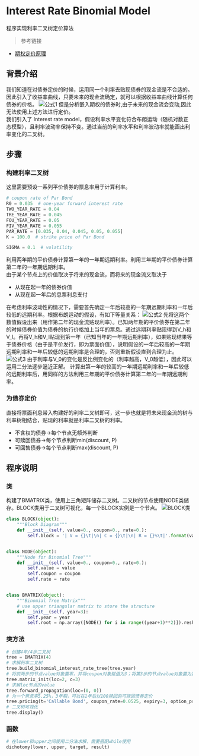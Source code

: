 # Interest Rate Binomial Model
程序实现利率二叉树定价算法

> 参考链接
- [期权定价原理](https://www.jianshu.com/p/1edd7c0868af)

## 背景介绍
我们知道在对债券定价的时候，运用同一个利率去贴现债券的现金流是不合适的。因此引入了收益率曲线，只要未来的现金流确定，就可以根据收益率曲线计算任何债券的价格。
![公式1]('image/formula1.png')
但是分析嵌入期权的债券时,由于未来的现金流会变动,因此无法使用上述方法进行定价。  
我们引入了 Interest rate model，假设利率水平变化符合布朗运动（随机对数正态模型），且利率波动率保持不变。通过当前的利率水平和利率波动率就能画出利率变化的二叉树。
## 步骤
### 构建利率二叉树  
这里需要预设一系列平价债券的票息率用于计算利率。
```Python
# coupon rate of Par Bond
R0 = 0.035  # one-year forward interest rate
TWO_YEAR_RATE = 0.04
TRE_YEAR_RATE = 0.045
FOU_YEAR_RATE = 0.05
FIV_YEAR_RATE = 0.055
PAR_RATE = [0.035, 0.04, 0.045, 0.05, 0.055]
K = 100.0  # strike price of Par Bond

SIGMA = 0.1  # volatility
```
利用两年期的平价债券计算第一年的一年期远期利率。利用三年期的平价债券计算第二年的一年期远期利率。  
由于某个节点上的价值取决于将来的现金流，而将来的现金流又取决于  
- 从现在起一年的债券价值
- 从现在起一年后的息票利息支付  

在考虑利率波动性的情况下，需要首先确定一年后较高的一年期远期利率和一年后较低的远期利率。根据布朗运动的假设，有如下等量关系：
![公式2]('image/formula2.png')
先将这两个数值假设出来（用作第二年的现金流贴现利率）。已知两年期的平价债券在第二年的时候债券价值为债券的执行价格加上当年的票息。通过远期利率贴现得到V_h和V_l。再将V_h和V_l贴现到第一年（已知当年的一年期远期利率），如果贴现结果等于债券价格（由于是平价发行，即为票面价值），说明假设的一年后较高的一年期远期利率和一年后较低的远期利率是合理的，否则重新假设直到合理为止。  
![公式3]('image/formula3.png')
由于利率与V_0的变化是反比例变化的（利率越高，V_0越低），因此可以运用二分法逐步逼近正解。
计算出第一年的较高的一年期远期利率和一年后较低的远期利率后，用同样的方法利用三年期的平价债券计算第二年的一年期远期利率。  

### 为债券定价
直接将票面利息带入构建好的利率二叉树即可，这一步也就是将未来现金流的树与利率树相结合，贴现的利率就是利率二叉树的利率。
- 不含权的债券->每个节点无额外判断
- 可赎回债券->每个节点判断min(discount, P)
- 可回售债券->每个节点判断max(discount, P)

## 程序说明
### 类
构建了BMATRIX类，使用上三角矩阵储存二叉树。二叉树的节点使用NODE类储存。BLOCK类用于二叉树可视化，每一个BLOCK实例是一个节点。
![BLOCK类]('image/image.png')
```Python
class BLOCK(object):
    """Block Diagram"""
    def __init__(self, value=0., coupon=0., rate=0.):
        self.block = '| V = {}\t|\n| C = {}\t|\n| R = {}%\t|'.format(value, coupon, rate*100)


class NODE(object):
    """Node for Binomial Tree"""
    def __init__(self, value=0., coupon=0., rate=0.):
        self.value = value
        self.coupon = coupon
        self.rate = rate


class BMATRIX(object):
    """Binomial Tree Matrix"""
    # use upper triangular matrix to store the structure
    def __init__(self, year=3):
        self.year = year
        self.root = np.array([NODE() for i in range((year+1)**2)]).reshape(year+1, year+1)
```
### 类方法
```Python
# 创建4年/4步二叉树
tree = BMATRIX(4)
# 求解利率二叉树
tree.build_binomial_interest_rate_tree(tree.year)
# 将前两步的节点value对象置零，并将coupon对象赋值为3；将第3步的节点value对象置为100（平价债券价格）
tree.matrix_init(loc=2, c=3)
# 求解loc节点的value
tree.forward_propagation(loc=(0, 0))
# 为一个票息率5.25%，3年期，可以在1年后以100赎回的可赎回债券定价
tree.pricing(t='Callable Bond', coupon_rate=0.0525, expiry=3, option_price=100, option_date=1)
# 二叉树可视化
tree.display()
```
### 函数
```Python
# 在lower和upper之间使用二分法求解，需要搭配while使用
dichotomy(lower, upper, target, result)
```
